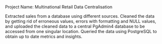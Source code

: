Project Name: Multinational Retail Data Centralisation

Extracted sales from a database using different sources. Cleaned the data by getting rid of erroneous values, errors with formatting and NULL values, and uploaded the cleaned 
data to a central PgAdmin4 database to be accessed from one singular location.
Queried the data using PostgreSQL to obtain up to date metrics and insights.
